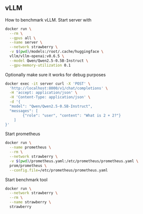 ## vLLM

How to benchmark vLLM. Start server with

```bash
docker run \
  --rm \
  --gpus all \
  --name server \
  --network strawberry \
  -v $(pwd)/models:/root/.cache/huggingface \
  vllm/vllm-openai:v0.6.5 \
  --model Qwen/Qwen2.5-0.5B-Instruct \
  --gpu-memory-utilization 0.1
```

Optionally make sure it works for debug purposes

```bash
docker exec -it server curl -X 'POST' \
  'http://localhost:8000/v1/chat/completions' \
  -H 'accept: application/json' \
  -H 'Content-Type: application/json' \
  -d '{
  "model": "Qwen/Qwen2.5-0.5B-Instruct",
  "messages": [
        {"role": "user", "content": "What is 2 + 2?"}
    ]
}'
```

Start prometheus

```bash
docker run \
  --name prometheus \
  --rm \
  --network strawberry \
  -v $(pwd)/prometheus.yaml:/etc/prometheus/prometheus.yaml \
  prom/prometheus \
  --config.file=/etc/prometheus/prometheus.yaml
```

Start benchmark tool

```bash
docker run \
  --network strawberry \
  --rm \
  --name strawberry \
  strawberry
```
